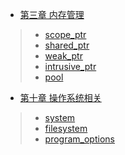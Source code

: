 - [第三章 内存管理](chapter3.md)
> - [scope_ptr](chapter3_1.md)
> - [shared_ptr](chapter3_2.md)
> - [weak_ptr](chapter3_3.md)
> - [intrusive_ptr](chapter3_4.md)
> - [pool](chapter3_5.md)
- [第十章 操作系统相关](chapter10.md)
> - [system](chapter10_1.md)
> - [filesystem](chapter10_3.md)
> - [program_options](chapter10_4.md)